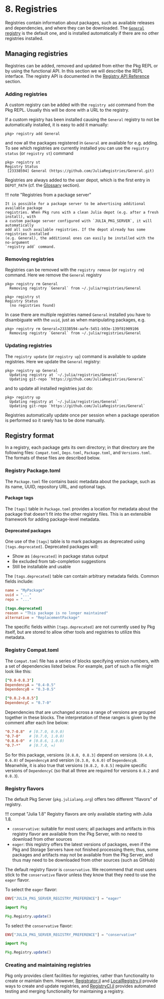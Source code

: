 # **8.** Registries

Registries contain information about packages, such as
available releases and dependencies, and where they can be downloaded.
The [`General` registry](https://github.com/JuliaRegistries/General)
is the default one, and is installed automatically if there are no
other registries installed.

## Managing registries

Registries can be added, removed and updated from either the Pkg REPL
or by using the functional API. In this section we will describe the
REPL interface. The registry API is documented in
the [Registry API Reference](@ref) section.

### Adding registries

A custom registry can be added with the `registry add` command
from the Pkg REPL. Usually this will be done with a URL to the
registry.

If a custom registry has been installed causing the `General` registry
to not be automatically installed, it is easy to add it manually:


```julia-repl
pkg> registry add General
```

and now all the packages registered in `General` are available for e.g. adding.
To see which registries are currently installed you can use the `registry status`
(or `registry st`) command

```julia-repl
pkg> registry st
Registry Status
 [23338594] General (https://github.com/JuliaRegistries/General.git)
```

Registries are always added to the user depot, which is the first entry in `DEPOT_PATH` (cf. the [Glossary](@ref) section).

!!! note "Registries from a package server"

    It is possible for a package server to be advertising additional available package
    registries. When Pkg runs with a clean Julia depot (e.g. after a fresh install), with
    a custom package server configured with `JULIA_PKG_SERVER`, it will automatically
    add all such available registries. If the depot already has some registries installed
    (e.g. General), the additional ones can easily be installed with the no-argument
    `registry add` command.

### Removing registries

Registries can be removed with the `registry remove` (or `registry rm`) command.
Here we remove the `General` registry

```julia-repl
pkg> registry rm General
  Removing registry `General` from ~/.julia/registries/General

pkg> registry st
Registry Status
  (no registries found)
```

In case there are multiple registries named `General` installed you have to
disambiguate with the `uuid`, just as when manipulating packages, e.g.

```julia-repl
pkg> registry rm General=23338594-aafe-5451-b93e-139f81909106
  Removing registry `General` from ~/.julia/registries/General
```

### Updating registries

The `registry update` (or `registry up`) command is available to update registries.
Here we update the `General` registry:

```julia-repl
pkg> registry up General
  Updating registry at `~/.julia/registries/General`
  Updating git-repo `https://github.com/JuliaRegistries/General`
```

and to update all installed registries just do:

```julia-repl
pkg> registry up
  Updating registry at `~/.julia/registries/General`
  Updating git-repo `https://github.com/JuliaRegistries/General`
```

Registries automatically update once per session when a package operation is performed so it
rarely has to be done manually.

## Registry format

In a registry, each package gets its own directory; in that directory
are the following files: `Compat.toml`, `Deps.toml`, `Package.toml`,
and `Versions.toml`.
The formats of these files are described below.

### Registry Package.toml

The `Package.toml` file contains basic metadata about the package, such as its name, UUID, repository URL, and optional tags.

#### Package tags

The `[tags]` table in `Package.toml` provides a location for metadata about the package that doesn't fit into the other registry files. This is an extensible framework for adding package-level metadata.

#### Deprecated packages

One use of the `[tags]` table is to mark packages as deprecated using `[tags.deprecated]`. Deprecated packages will:
- Show as `[deprecated]` in package status output
- Be excluded from tab-completion suggestions
- Still be installable and usable

The `[tags.deprecated]` table can contain arbitrary metadata fields. Common fields include:

```toml
name = "MyPackage"
uuid = "..."
repo = "..."

[tags.deprecated]
reason = "This package is no longer maintained"
alternative = "ReplacementPackage"
```

The specific fields within `[tags.deprecated]` are not currently used by Pkg itself, but are stored to allow other tools and registries to utilize this metadata.

### Registry Compat.toml

The `Compat.toml` file has a series of blocks specifying version
numbers, with a set of dependencies listed below. For example,
part of such a file might look like this:

```toml
["0.8-0.8.3"]
DependencyA = "0.4-0.5"
DependencyB = "0.3-0.5"

["0.8.2-0.8.5"]
DependencyC = "0.7-0"
```

Dependencies that are unchanged across a range of versions are grouped
together in these blocks. The interpretation of these ranges is given by the comment after each line below:

```toml
"0.7-0.8"  # [0.7.0, 0.9.0)
"0.7-0"    # [0.7.0, 1.0.0)
"0.8.6-0"  # [0.8.6, 1.0.0)
"0.7-*"    # [0.7.0, ∞)
```

So for this package, versions `[0.8.0, 0.8.3]` depend on versions `[0.4.0, 0.6.0)` of `DependencyA` and version `[0.3.0, 0.6.0)` of `DependencyB`.
Meanwhile, it is also true that versions `[0.8.2, 0.8.5]` require specific versions of `DependencyC` (so that all three are required for versions `0.8.2` and `0.8.3`).

### Registry flavors

The default Pkg Server (`pkg.julialang.org`) offers two different "flavors" of registry.

!!! compat "Julia 1.8"
    Registry flavors are only available starting with Julia 1.8.

- `conservative`: suitable for most users; all packages and artifacts in this registry flavor are available from the Pkg Server, with no need to download from other sources
- `eager`: this registry offers the latest versions of packages, even if the Pkg and Storage Servers have not finished processing them; thus, some packages and artifacts may not be available from the Pkg Server, and thus may need to be downloaded from other sources (such as GitHub)

The default registry flavor is `conservative`. We recommend that most users stick to the `conservative` flavor unless they know that they need to use the `eager` flavor.

To select the `eager` flavor:

```julia
ENV["JULIA_PKG_SERVER_REGISTRY_PREFERENCE"] = "eager"

import Pkg

Pkg.Registry.update()
```

To select the `conservative` flavor:

```julia
ENV["JULIA_PKG_SERVER_REGISTRY_PREFERENCE"] = "conservative"

import Pkg

Pkg.Registry.update()
```

### Creating and maintaining registries

Pkg only provides client facilities for registries, rather than functionality to create
or maintain them. However, [Registrator.jl](https://github.com/JuliaRegistries/Registrator.jl)
and [LocalRegistry.jl](https://github.com/GunnarFarneback/LocalRegistry.jl) provide ways to
create and update registries, and [RegistryCI.jl](https://github.com/JuliaRegistries/RegistryCI.jl)
provides automated testing and merging functionality for maintaining a registry.
